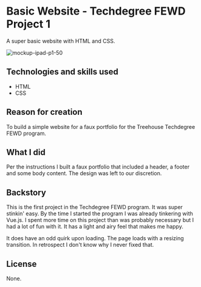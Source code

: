 # Basic Website - Techdegree FEWD Project 1

A super basic website with HTML and CSS.

![mockup-ipad-p1-50](https://user-images.githubusercontent.com/16675876/59796422-74e8fd80-92ab-11e9-9980-643128ce971d.png)


## Technologies and skills used 

+ HTML
+ CSS


## Reason for creation
To build a simple website for a faux portfolio for the Treehouse Techdegree FEWD program.

## What I did

Per the instructions I built a faux portfolio that included a header, a footer and some body content. The design was left to our discretion.
 
## Backstory

This is the first project in the Techdegree FEWD program. It was super stinkin' easy. By the time I started the program I was already tinkering with Vue.js. I spent more time on this project than was probably necessary but I had a lot of fun with it. It has a light and airy feel that makes me happy.

It does have an odd quirk upon loading. The page loads with a resizing transition. In retrospect I don't know why I never fixed that.


## License
None.
